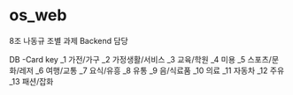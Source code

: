 # os_web
8조 나동규
조별 과제 Backend 담당



DB
-Card
key
_1 가전/가구
_2 가정생활/서비스
_3 교육/학원
_4 미용
_5 스포츠/문화/레저
_6 여행/교통
_7 요식/유흥
_8 유통
_9 음/식료품
_10 의료
_11 자동차
_12 주유
_13 패션/잡화
